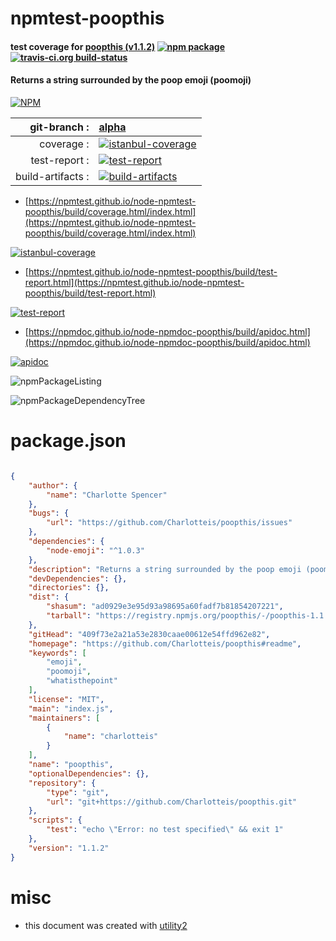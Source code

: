 # npmtest-poopthis

#### test coverage for  [poopthis (v1.1.2)](https://github.com/Charlotteis/poopthis#readme)  [![npm package](https://img.shields.io/npm/v/npmtest-poopthis.svg?style=flat-square)](https://www.npmjs.org/package/npmtest-poopthis) [![travis-ci.org build-status](https://api.travis-ci.org/npmtest/node-npmtest-poopthis.svg)](https://travis-ci.org/npmtest/node-npmtest-poopthis)

#### Returns a string surrounded by the poop emoji (poomoji)

[![NPM](https://nodei.co/npm/poopthis.png?downloads=true&downloadRank=true&stars=true)](https://www.npmjs.com/package/poopthis)

| git-branch : | [alpha](https://github.com/npmtest/node-npmtest-poopthis/tree/alpha)|
|--:|:--|
| coverage : | [![istanbul-coverage](https://npmtest.github.io/node-npmtest-poopthis/build/coverage.badge.svg)](https://npmtest.github.io/node-npmtest-poopthis/build/coverage.html/index.html)|
| test-report : | [![test-report](https://npmtest.github.io/node-npmtest-poopthis/build/test-report.badge.svg)](https://npmtest.github.io/node-npmtest-poopthis/build/test-report.html)|
| build-artifacts : | [![build-artifacts](https://npmtest.github.io/node-npmtest-poopthis/glyphicons_144_folder_open.png)](https://github.com/npmtest/node-npmtest-poopthis/tree/gh-pages/build)|

- [https://npmtest.github.io/node-npmtest-poopthis/build/coverage.html/index.html](https://npmtest.github.io/node-npmtest-poopthis/build/coverage.html/index.html)

[![istanbul-coverage](https://npmtest.github.io/node-npmtest-poopthis/build/screenCapture.buildCi.browser.%252Ftmp%252Fbuild%252Fcoverage.lib.html.png)](https://npmtest.github.io/node-npmtest-poopthis/build/coverage.html/index.html)

- [https://npmtest.github.io/node-npmtest-poopthis/build/test-report.html](https://npmtest.github.io/node-npmtest-poopthis/build/test-report.html)

[![test-report](https://npmtest.github.io/node-npmtest-poopthis/build/screenCapture.buildCi.browser.%252Ftmp%252Fbuild%252Ftest-report.html.png)](https://npmtest.github.io/node-npmtest-poopthis/build/test-report.html)

- [https://npmdoc.github.io/node-npmdoc-poopthis/build/apidoc.html](https://npmdoc.github.io/node-npmdoc-poopthis/build/apidoc.html)

[![apidoc](https://npmdoc.github.io/node-npmdoc-poopthis/build/screenCapture.buildCi.browser.%252Ftmp%252Fbuild%252Fapidoc.html.png)](https://npmdoc.github.io/node-npmdoc-poopthis/build/apidoc.html)

![npmPackageListing](https://npmtest.github.io/node-npmtest-poopthis/build/screenCapture.npmPackageListing.svg)

![npmPackageDependencyTree](https://npmtest.github.io/node-npmtest-poopthis/build/screenCapture.npmPackageDependencyTree.svg)



# package.json

```json

{
    "author": {
        "name": "Charlotte Spencer"
    },
    "bugs": {
        "url": "https://github.com/Charlotteis/poopthis/issues"
    },
    "dependencies": {
        "node-emoji": "^1.0.3"
    },
    "description": "Returns a string surrounded by the poop emoji (poomoji)",
    "devDependencies": {},
    "directories": {},
    "dist": {
        "shasum": "ad0929e3e95d93a98695a60fadf7b81854207221",
        "tarball": "https://registry.npmjs.org/poopthis/-/poopthis-1.1.2.tgz"
    },
    "gitHead": "409f73e2a21a53e2830caae00612e54ffd962e82",
    "homepage": "https://github.com/Charlotteis/poopthis#readme",
    "keywords": [
        "emoji",
        "poomoji",
        "whatisthepoint"
    ],
    "license": "MIT",
    "main": "index.js",
    "maintainers": [
        {
            "name": "charlotteis"
        }
    ],
    "name": "poopthis",
    "optionalDependencies": {},
    "repository": {
        "type": "git",
        "url": "git+https://github.com/Charlotteis/poopthis.git"
    },
    "scripts": {
        "test": "echo \"Error: no test specified\" && exit 1"
    },
    "version": "1.1.2"
}
```



# misc
- this document was created with [utility2](https://github.com/kaizhu256/node-utility2)
